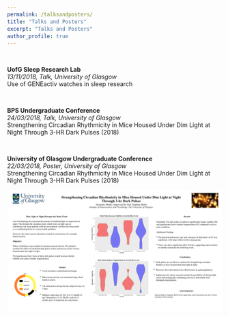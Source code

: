 ```yaml
---
permalink: /talksandposters/
title: "Talks and Posters"
excerpt: "Talks and Posters"
author_profile: true
---
```


<br>

**UofG Sleep Research Lab**<br>
 *13/11/2018, Talk, University of Glasgow*
<br>
   Use of GENEactiv watches in sleep research

<br>

**BPS Undergraduate Conference**<br>
 *24/03/2018, Talk, University of Glasgow*
<br>
   Strengthening Circadian Rhythmicity in Mice Housed Under Dim Light at Night Through 3-HR Dark Pulses (2018)

<br>

**University of Glasgow Undergraduate Conference**<br>
 *22/03/2018, Poster, University of Glasgow*
<br>
   Strengthening Circadian Rhythmicity in Mice Housed Under Dim Light at Night Through 3-HR Dark Pulses (2018)

<img src='/images/dark_pulse_poster.png'>
